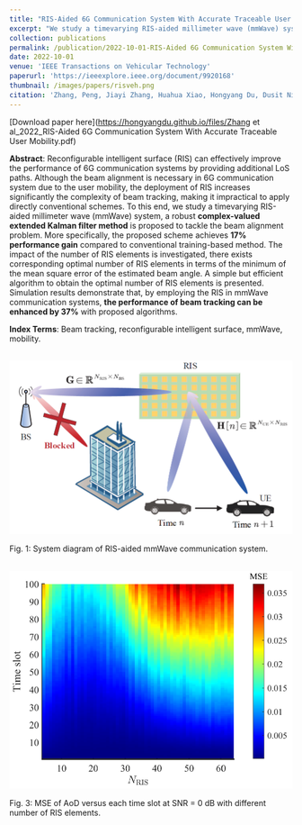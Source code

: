 ```yaml
---
title: "RIS-Aided 6G Communication System With Accurate Traceable User Mobility"
excerpt: "We study a timevarying RIS-aided millimeter wave (mmWave) system, a robust complex-valued extended Kalman filter method is proposed to tackle the beam alignment problem. More specifically, the proposed scheme achieves 17% performance gain compared to conventional training-based method."
collection: publications
permalink: /publication/2022-10-01-RIS-Aided 6G Communication System With Accurate Traceable User Mobility
date: 2022-10-01
venue: 'IEEE Transactions on Vehicular Technology'
paperurl: 'https://ieeexplore.ieee.org/document/9920168'
thumbnail: /images/papers/risveh.png
citation: 'Zhang, Peng, Jiayi Zhang, Huahua Xiao, Hongyang Du, Dusit Niyato, and Bo Ai. "RIS-Aided 6G Communication System With Accurate Traceable User Mobility." <i>IEEE Transactions on Vehicular Technology</i>, to appear, 2022.'
---
```


[Download paper here](https://hongyangdu.github.io/files/Zhang et al_2022_RIS-Aided 6G Communication System With Accurate Traceable User Mobility.pdf)

**Abstract**: Reconfigurable intelligent surface (RIS) can effectively improve the performance of 6G communication systems by providing additional LoS paths. Although the beam alignment is necessary in 6G communication system due to the user mobility, the deployment of RIS increases significantly the complexity of beam tracking, making it impractical to apply directly conventional schemes. To this end, we study a timevarying RIS-aided millimeter wave (mmWave) system, a robust **complex-valued extended Kalman filter method** is proposed to tackle the beam alignment problem. More specifically, the proposed scheme achieves **17% performance gain** compared to conventional training-based method. The impact of the number of RIS elements is investigated, there exists corresponding optimal number of RIS elements in terms of the minimum of the mean square error of the estimated beam angle. A simple but efficient algorithm to obtain the optimal number of RIS elements is presented. Simulation results demonstrate that, by employing the RIS in mmWave communication systems, **the performance of beam tracking can be enhanced by 37%** with proposed algorithms.

**Index Terms**: Beam tracking, reconfigurable intelligent surface, mmWave, mobility.

<br/><img src='/images/papers/risveh.png' width = "700">

Fig. 1: System diagram of RIS-aided mmWave communication system.

<br/><img src='/images/papers/perrisveh.png' width = "700">

Fig. 3: MSE of AoD versus each time slot at SNR = 0 dB with different number of RIS elements.
